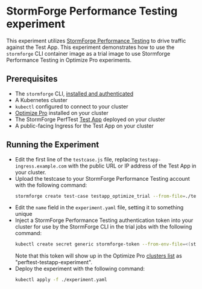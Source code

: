# StormForge Performance Testing experiment

This experiment utilizes [StormForge Performance Testing](https://app.stormforge.io/perftest) to drive traffic against the Test App.
This experiment demonstrates how to use the `stormforge` CLI container image as a trial image to use Stormforge Performance Testing in Optimize Pro experiments.

## Prerequisites

- The `stormforge` CLI, [installed and authenticated](https://docs.stormforge.io/optimize-pro/getting-started/install/#installing-the-stormforge-command-line-interface)
- A Kubernetes cluster
- `kubectl` configured to connect to your cluster
- [Optimize Pro](https://docs.stormforge.io/optimize-pro/getting-started/install/) installed on your cluster
- The StormForge PerfTest [Test App](../application/README.md) deployed on your cluster
- A public-facing Ingress for the Test App on your cluster

## Running the Experiment

- Edit the first line of the `testcase.js` file, replacing `testapp-ingress.example.com` with the public URL or IP address of the Test App in your cluster.
- Upload the testcase to your StormForge Performance Testing account with the following command:
  ```sh
  stormforge create test-case testapp_optimize_trial --from-file=./testcase.js
  ```
- Edit the `name` field in the `experiment.yaml` file, setting it to something unique
- Inject a StormForge Performance Testing authentication token into your cluster for use by the StormForge CLI in the trial jobs with the following command:
  ```sh
  kubectl create secret generic stormforge-token --from-env-file=<(stormforge auth new-token --name perftest-testapp-experiment)
  ```
  Note that this token will show up in the Optimize Pro [clusters list](https://app.stormforge.io/optimize/clusters) as "perftest-testapp-experiment".
- Deploy the experiment with the following command:
  ```sh
  kubectl apply -f ./experiment.yaml
  ```